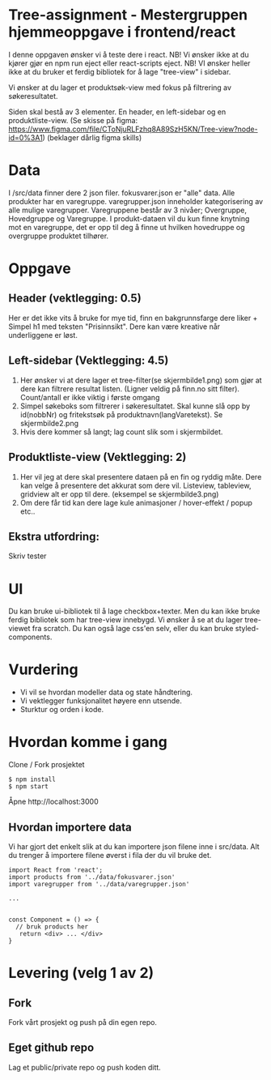 # Tree-assignment - Mestergruppen hjemmeoppgave i frontend/react
I denne oppgaven ønsker vi å teste dere i react. 
NB! Vi ønsker ikke at du kjører gjør en npm run eject eller react-scripts eject. 
NB! VI ønsker heller ikke at du bruker et ferdig bibliotek for å lage "tree-view" i sidebar. 

Vi ønsker at du lager et produktsøk-view med fokus på filtrering av søkeresultatet.

Siden skal bestå av 3 elementer. En header, en left-sidebar og en produktliste-view. (Se skisse på figma: https://www.figma.com/file/CToNjuRLFzhq8A89SzH5KN/Tree-view?node-id=0%3A1) (beklager dårlig figma skills)

# Data
I /src/data finner dere 2 json filer. 
fokusvarer.json er "alle" data. Alle produkter har en varegruppe. 
varegrupper.json inneholder kategorisering av alle mulige varegrupper. Varegruppene består av 3 nivåer; Overgruppe, Hovedgruppe og Varegruppe. 
I produkt-dataen vil du kun finne knytning mot en varegruppe, det er opp til deg å finne ut hvilken hovedruppe og overgruppe produktet tilhører. 

# Oppgave
## Header (vektlegging: 0.5)
Her er det ikke vits å bruke for mye tid, finn en bakgrunnsfarge dere liker + Simpel h1 med teksten "Prisinnsikt". Dere kan være kreative når underliggene er løst.

## Left-sidebar (Vektlegging: 4.5)
1) Her ønsker vi at dere lager et tree-filter(se skjermbilde1.png) som gjør at dere kan filtrere resultat listen. (Ligner veldig på finn.no sitt filter). Count/antall er ikke viktig i første omgang
2) Simpel søkeboks som filtrerer i søkeresultatet. Skal kunne slå opp by id(nobbNr) og fritekstsøk på produktnavn(langVaretekst). Se skjermbilde2.png
3) Hvis dere kommer så langt; lag count slik som i skjermbildet. 

## Produktliste-view (Vektlegging: 2)
1) Her vil jeg at dere skal presentere dataen på en fin og ryddig måte. Dere kan velge å presentere det akkurat som dere vil. Listeview, tableview, gridview alt er opp til dere. (eksempel se skjermbilde3.png)
2) Om dere får tid kan dere lage kule animasjoner / hover-effekt / popup etc.. 

## Ekstra utfordring:
Skriv tester

# UI
Du kan bruke ui-bibliotek til å lage checkbox+texter. Men du kan ikke bruke ferdig bibliotek som har tree-view innebygd. Vi ønsker å se at du lager tree-viewet fra scratch.
Du kan også lage css'en selv, eller du kan bruke styled-components. 

# Vurdering
- Vi vil se hvordan modeller data og state håndtering.
- Vi vektlegger funksjonalitet høyere enn utsende. 
- Sturktur og orden i kode.


# Hvordan komme i gang
Clone / Fork prosjektet
```
$ npm install
$ npm start
```

Åpne http://localhost:3000

## Hvordan importere data
Vi har gjort det enkelt slik at du kan importere json filene inne i src/data. Alt du trenger å importere filene øverst i fila der du vil bruke det. 

```
import React from 'react';
import products from '../data/fokusvarer.json'
import varegrupper from '../data/varegrupper.json'

...


const Component = () => {
  // bruk products her
   return <div> ... </div>
}

```

# Levering (velg 1 av 2)
## Fork
Fork vårt prosjekt og push på din egen repo. 

## Eget github repo
Lag et public/private repo og push koden ditt. 


